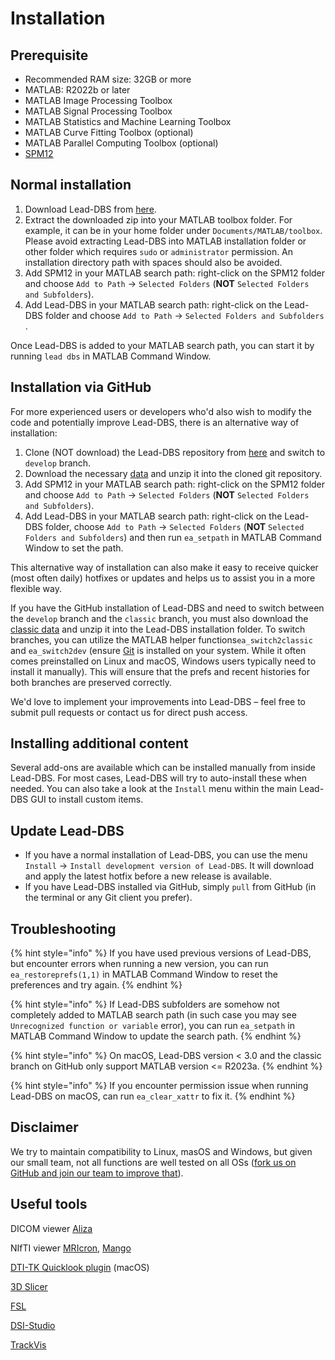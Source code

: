 # Installation

## Prerequisite

* Recommended RAM size: 32GB or more
* MATLAB: R2022b or later
* MATLAB Image Processing Toolbox
* MATLAB Signal Processing Toolbox
* MATLAB Statistics and Machine Learning Toolbox
* MATLAB Curve Fitting Toolbox (optional)
* MATLAB Parallel Computing Toolbox (optional)
* [SPM12](https://www.fil.ion.ucl.ac.uk/spm/software/spm12/)

## Normal installation

1. Download Lead-DBS from [here](https://www.lead-dbs.org/download/).
2. Extract the downloaded zip into your MATLAB toolbox folder. For example, it can be in your home folder under `Documents/MATLAB/toolbox`. Please avoid extracting Lead-DBS into MATLAB installation folder or other folder which requires `sudo` or `administrator` permission. An installation directory path with spaces should also be avoided.
3. Add SPM12 in your MATLAB search path: right-click on the SPM12 folder and choose `Add to Path` -> `Selected Folders` (**NOT** `Selected Folders and Subfolders`).
4. Add Lead-DBS in your MATLAB search path: right-click on the Lead-DBS folder and choose `Add to Path` -> `Selected Folders and Subfolders` .

Once Lead-DBS is added to your MATLAB search path, you can start it by running `lead dbs` in MATLAB Command Window.

## Installation via GitHub

For more experienced users or developers who'd also wish to modify the code and potentially improve Lead-DBS, there is an alternative way of installation:

1. Clone (NOT download) the Lead-DBS repository from [here](https://github.com/netstim/leaddbs) and switch to `develop` branch.
2. Download the necessary [data](https://www.lead-dbs.org/release/download.php?id=data\_pcloud) and unzip it into the cloned git repository.
3. Add SPM12 in your MATLAB search path: right-click on the SPM12 folder and choose `Add to Path` -> `Selected Folders` (**NOT** `Selected Folders and Subfolders`).
4. Add Lead-DBS in your MATLAB search path: right-click on the Lead-DBS folder, choose `Add to Path` -> `Selected Folders` (**NOT** `Selected Folders and Subfolders`) and then run `ea_setpath` in MATLAB Command Window to set the path.

This alternative way of installation can also make it easy to receive quicker (most often daily) hotfixes or updates and helps us to assist you in a more flexible way.

If you have the GitHub installation of Lead-DBS and need to switch between the `develop` branch and the `classic` branch, you must also download the [classic data](https://www.lead-dbs.org/release/download.php?id=data\_classic\_pcloud) and unzip it into the Lead-DBS installation folder. To switch branches, you can utilize the MATLAB helper functions`ea_switch2classic` and `ea_switch2dev` (ensure [Git](https://git-scm.com/downloads) is installed on your system. While it often comes preinstalled on Linux and macOS, Windows users typically need to install it manually). This will ensure that the prefs and recent histories for both branches are preserved correctly.

We'd love to implement your improvements into Lead-DBS – feel free to submit pull requests or contact us for direct push access.

## Installing additional content

Several add-ons are available which can be installed manually from inside Lead-DBS. For most cases, Lead-DBS will try to auto-install these when needed. You can also take a look at the `Install` menu within the main Lead-DBS GUI to install custom items.

## Update Lead-DBS

* If you have a normal installation of Lead-DBS, you can use the menu `Install` -> `Install development version of Lead-DBS`. It will download and apply the latest hotfix before a new release is available.
* If you have Lead-DBS installed via GitHub, simply `pull` from GitHub (in the terminal or any Git client you prefer).

## Troubleshooting

{% hint style="info" %}
If you have used previous versions of Lead-DBS, but encounter errors when running a new version, you can run `ea_restoreprefs(1,1)` in MATLAB Command Window to reset the preferences and try again.
{% endhint %}

{% hint style="info" %}
If Lead-DBS subfolders are somehow not completely added to MATLAB search path (in such case you may see `Unrecognized function or variable` error), you can run `ea_setpath` in MATLAB Command Window to update the search path.
{% endhint %}

{% hint style="info" %}
On macOS, Lead-DBS version < 3.0 and the classic branch on GitHub only support MATLAB version <= R2023a.
{% endhint %}

{% hint style="info" %}
If you encounter permission issue when running Lead-DBS on macOS, can run `ea_clear_xattr` to fix it.
{% endhint %}

## Disclaimer

We try to maintain compatibility to Linux, masOS and Windows, but given our small team, not all functions are well tested on all OSs ([fork us on GitHub and join our team to improve that](https://www.github.com/netstim/leaddbs)).

## **Useful tools**

DICOM viewer [Aliza](https://www.aliza-dicom-viewer.com)

NIfTI viewer [MRIcron](https://www.nitrc.org/projects/mricron/), [Mango](https://mangoviewer.com/mango.html)

[DTI-TK Quicklook plugin](https://dti-tk.sourceforge.net/pmwiki/pmwiki.php?n=QuicklookPlugin.Main) (macOS)

[3D Slicer](https://www.slicer.org)

[FSL](https://fsl.fmrib.ox.ac.uk/fsl/fslwiki/)

[DSI-Studio](https://dsi-studio.labsolver.org/)

[TrackVis](https://trackvis.org/)
